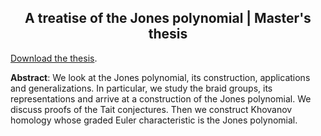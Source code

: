 <h2 align="center"> A treatise of the Jones polynomial | Master's thesis </h2>

<p><a href="thesis.pdf" download>Download the thesis</a>.</p>

<p><b>Abstract</b>: We look at the Jones polynomial, its construction, applications and generalizations. In particular, we study the braid groups, its representations and arrive at a construction of the Jones polynomial. We discuss proofs of the Tait conjectures. Then we construct Khovanov homology whose graded Euler characteristic is the Jones polynomial.</p>
